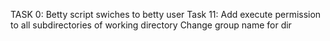 TASK 0: Betty script swiches to betty user
Task 11: Add execute permission to all subdirectories of working directory
Change group name for dir

